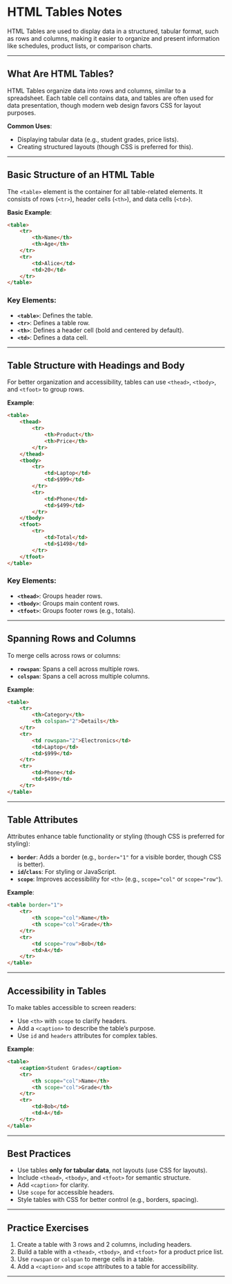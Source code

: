 # HTML Tables Notes

HTML Tables are used to display data in a structured, tabular format, such as rows and columns, making it easier to organize and present information like schedules, product lists, or comparison charts.

---

## What Are HTML Tables?

HTML Tables organize data into rows and columns, similar to a spreadsheet. Each table cell contains data, and tables are often used for data presentation, though modern web design favors CSS for layout purposes.

**Common Uses**:
- Displaying tabular data (e.g., student grades, price lists).
- Creating structured layouts (though CSS is preferred for this).

---

## Basic Structure of an HTML Table

The `<table>` element is the container for all table-related elements. It consists of rows (`<tr>`), header cells (`<th>`), and data cells (`<td>`).

**Basic Example**:
```html
<table>
    <tr>
        <th>Name</th>
        <th>Age</th>
    </tr>
    <tr>
        <td>Alice</td>
        <td>20</td>
    </tr>
</table>
```

### Key Elements:
- **`<table>`**: Defines the table.
- **`<tr>`**: Defines a table row.
- **`<th>`**: Defines a header cell (bold and centered by default).
- **`<td>`**: Defines a data cell.

---

## Table Structure with Headings and Body

For better organization and accessibility, tables can use `<thead>`, `<tbody>`, and `<tfoot>` to group rows.

**Example**:
```html
<table>
    <thead>
        <tr>
            <th>Product</th>
            <th>Price</th>
        </tr>
    </thead>
    <tbody>
        <tr>
            <td>Laptop</td>
            <td>$999</td>
        </tr>
        <tr>
            <td>Phone</td>
            <td>$499</td>
        </tr>
    </tbody>
    <tfoot>
        <tr>
            <td>Total</td>
            <td>$1498</td>
        </tr>
    </tfoot>
</table>
```

### Key Elements:
- **`<thead>`**: Groups header rows.
- **`<tbody>`**: Groups main content rows.
- **`<tfoot>`**: Groups footer rows (e.g., totals).

---

## Spanning Rows and Columns

To merge cells across rows or columns:
- **`rowspan`**: Spans a cell across multiple rows.
- **`colspan`**: Spans a cell across multiple columns.

**Example**:
```html
<table>
    <tr>
        <th>Category</th>
        <th colspan="2">Details</th>
    </tr>
    <tr>
        <td rowspan="2">Electronics</td>
        <td>Laptop</td>
        <td>$999</td>
    </tr>
    <tr>
        <td>Phone</td>
        <td>$499</td>
    </tr>
</table>
```

---

## Table Attributes

Attributes enhance table functionality or styling (though CSS is preferred for styling):
- **`border`**: Adds a border (e.g., `border="1"` for a visible border, though CSS is better).
- **`id`/`class`**: For styling or JavaScript.
- **`scope`**: Improves accessibility for `<th>` (e.g., `scope="col"` or `scope="row"`).

**Example**:
```html
<table border="1">
    <tr>
        <th scope="col">Name</th>
        <th scope="col">Grade</th>
    </tr>
    <tr>
        <td scope="row">Bob</td>
        <td>A</td>
    </tr>
</table>
```

---

## Accessibility in Tables

To make tables accessible to screen readers:
- Use `<th>` with `scope` to clarify headers.
- Add a `<caption>` to describe the table’s purpose.
- Use `id` and `headers` attributes for complex tables.

**Example**:
```html
<table>
    <caption>Student Grades</caption>
    <tr>
        <th scope="col">Name</th>
        <th scope="col">Grade</th>
    </tr>
    <tr>
        <td>Bob</td>
        <td>A</td>
    </tr>
</table>
```

---

## Best Practices

- Use tables **only for tabular data**, not layouts (use CSS for layouts).
- Include `<thead>`, `<tbody>`, and `<tfoot>` for semantic structure.
- Add `<caption>` for clarity.
- Use `scope` for accessible headers.
- Style tables with CSS for better control (e.g., borders, spacing).

---

## Practice Exercises

1. Create a table with 3 rows and 2 columns, including headers.
2. Build a table with a `<thead>`, `<tbody>`, and `<tfoot>` for a product price list.
3. Use `rowspan` or `colspan` to merge cells in a table.
4. Add a `<caption>` and `scope` attributes to a table for accessibility.

---